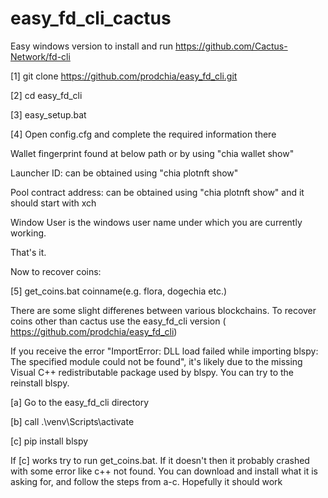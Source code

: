 # easy_fd_cli_cactus

Easy windows version to install and run https://github.com/Cactus-Network/fd-cli

[1] git clone https://github.com/prodchia/easy_fd_cli.git

[2] cd easy_fd_cli

[3] easy_setup.bat

[4] Open config.cfg and complete the required information there

Wallet fingerprint found at below path or by using "chia wallet show"

Launcher ID: can be obtained using "chia plotnft show"

Pool contract address: can be obtained using "chia plotnft show" and it should start with xch

Window User is the windows user name under which you are currently working.

That's it.

Now to recover coins:

[5] get_coins.bat coinname(e.g. flora, dogechia etc.)

There are some slight differenes between various blockchains. To recover  coins  other than cactus use the easy_fd_cli version ( https://github.com/prodchia/easy_fd_cli)

If you receive the error "ImportError: DLL load failed while importing blspy: The specified module could not be found", it's likely due to the missing Visual C++ redistributable package used by blspy. You can try to the reinstall blspy.

[a] Go to the easy_fd_cli directory

[b] call .\venv\Scripts\activate

[c] pip install blspy

If [c] works try to run get_coins.bat. If it doesn't then it probably crashed with some error like c++ not found. You can download and install what it is asking for, and follow the steps from a-c. Hopefully it should work

